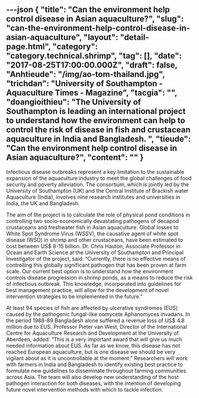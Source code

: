 ---json
{
    "title": "Can the environment help control disease in Asian  aquaculture?",
    "slug": "can-the-environment-help-control-disease-in-asian-aquaculture",
    "layout": "detail-page.html",
    "category": "category.technical.shrimp",
    "tag": [],
    "date": "2017-08-25T17:00:00.000Z",
    "draft": false,
    "Anhtieude": "/img/ao-tom-thailand.jpg",
    "trichdan": "University of Southampton -  Aquaculture Times - Magazine",
    "tacgia": "",
    "doangioithieu": "The University of Southampton is leading an international project to understand how the environment can help to control the risk of disease in fish and crustacean aquaculture in India and Bangladesh. ",
    "tieude": "Can the environment help control disease in Asian  aquaculture?",
    "__content__": ""
}
---
<p><span style="font-size:14px">Infectious disease outbreaks represent a key limitation to the sustainable expansion of the aquaculture industry to meet the global challenges of food security and poverty alleviation. The consortium, which is jointly led by the University of Southampton (UK) and the Central Institute of Brackish water Aquaculture (India), involves nine research institutes and universities in India, the UK and Bangladesh.</span></p>

<p><span style="font-size:14px">The aim of the project is to calculate the role of physical pond conditions in controlling two socio-economically devastating pathogens of decapod crustaceans and freshwater fish in Asian aquaculture. Global losses to White Spot Syndrome Virus (WSSV), the causative agent of white spot disease (WSD) in shrimp and other crustaceans, have been estimated to cost between US$ 8-15 billion. Dr. Chris Hauton, Associate Professor in Ocean and Earth Science at the University of Southampton and Principal Investigator of the project, said: &ldquo;Currently, there is no effective means of controlling this globally significant pathogen that has been proven at farm scale. Our current best option is to understand how the environment controls disease progression in shrimp ponds, as a means to reduce the risk of infectious outbreak. This knowledge, incorporated into guidelines for best management practice, will allow for the development of novel intervention strategies to be implemented in the future.&rdquo;</span></p>

<p><span style="font-size:14px">At least 94 species of fish are affected by ulcerative syndromes (EUS) caused by the pathogenic fungal-like oomycete Aphanomyces invadans. In the period 1988-89 Bangladesh alone suffered a revenue loss of US$ 4.8 million due to EUS. Professor Pieter van West, Director of the International Centre for Aquaculture Research and Development at the University of Aberdeen, added: &ldquo;This is a very important award that will give us much needed information about EUS. As far as we know, this disease has not reached European aquaculture, but is one disease we should be very vigilant about as it is uncontrollable at the moment.&rdquo; Researchers will work with farmers in India and Bangladesh to identify existing best practice to formulate new guidelines to disseminate throughout farming communities across Asia. The team will also develop new understanding of the host pathogen interaction for both diseases, with the intention of developing future novel intervention methods with which to tackle infection.</span></p>
